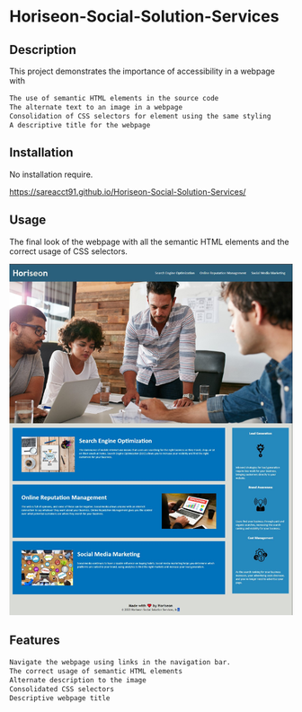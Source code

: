# Horiseon-Social-Solution-Services

## Description

This project demonstrates the importance of accessibility in a webpage with 

    The use of semantic HTML elements in the source code
    The alternate text to an image in a webpage
    Consolidation of CSS selectors for element using the same styling
    A descriptive title for the webpage

## Installation

No installation require.

https://sareacct91.github.io/Horiseon-Social-Solution-Services/

## Usage

The final look of the webpage with all the semantic HTML elements and the correct usage of CSS selectors.

![alt text](Assets/images/screenshot-page.jpg)

## Features

    Navigate the webpage using links in the navigation bar.
    The correct usage of semantic HTML elements
    Alternate description to the image
    Consolidated CSS selectors
    Descriptive webpage title